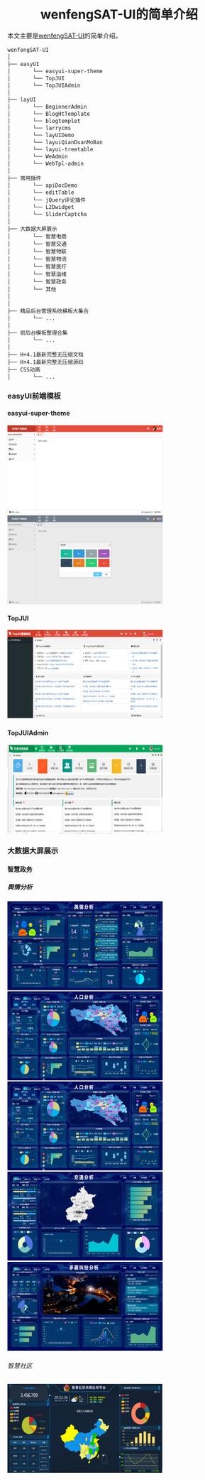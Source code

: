 <h1 align="center">wenfengSAT-UI的简单介绍</h1>

本文主要是[wenfengSAT-UI](https://github.com/wenfengSAT/easy-tool)的简单介绍。

```
wenfengSAT-UI  
│
├── easyUI                             
│       └── easyui-super-theme                     
│       └── TopJUI                     
│       └── TopJUIAdmin                     
│
├── layUI                              
│       └── BeginnerAdmin                  
│       └── BlogHtTemplate   
│       └── blogtemplet  
│       └── larrycms  
│       └── layUIDemo
│       └── layuiQianDuanMoBan  
│       └── layui-treetable
│       └── WeAdmin   
│       └── WebTpl-admin        
│
├── 常用插件 
│       └── apiDocDemo 
│       └── editTable
│       └── jQuery评论插件
│       └── L2Dwidget
│       └── SliderCaptcha
│
├── 大数据大屏展示                            
│       └── 智慧电商                      
│       └── 智慧交通          
│       └── 智慧物联              
│       └── 智慧物流
│       └── 智慧医疗
│       └── 智慧运维
│       └── 智慧政务
│       └── 其他        
│
│
├── 精品后台管理系统模板大集合                   
│       └── ...   
│
├── 前后台模板整理合集                      
│       └── ...   
│  
├── H+4.1最新完整无压缩文档                     
├── H+4.1最新完整无压缩源码                      
├── CSS动画
│       └── ...                          
```

### easyUI前端模板

#### easyui-super-theme
<img src="./docs/images/ui/1596025898(1).jpg" width="350" height="200" alt="图片描述文字"/>
<img src="./docs/images/ui/1596026100(1).jpg" width="350" height="200" alt="图片描述文字"/>

#### TopJUI
<img src="./docs/images/ui/1596026641(1).jpg" width="350" height="200" alt="图片描述文字"/>

#### TopJUIAdmin
<img src="./docs/images/ui/1596026487(1).jpg" width="350" height="200" alt="图片描述文字"/>

### 大数据大屏展示

#### 智慧政务

##### 舆情分析

<img src="./docs/images/ui/1596026950(1).jpg" width="350" height="200" alt="图片描述文字"/>
<img src="./docs/images/ui/1596026982(1).jpg" width="350" height="200" alt="图片描述文字"/>
<img src="./docs/images/ui/1596026982(1).jpg" width="350" height="200" alt="图片描述文字"/>
<img src="./docs/images/ui/1596027058(1).jpg" width="350" height="200" alt="图片描述文字"/>
<img src="./docs/images/ui/1596027094(1).jpg" width="350" height="200" alt="图片描述文字"/>

###### 智慧社区

<img src="./docs/images/ui/1596027166(1).jpg" width="350" height="200" alt="图片描述文字"/>
